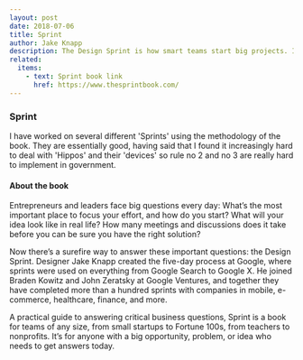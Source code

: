 ```yaml
---
layout: post
date: 2018-07-06
title: Sprint
author: Jake Knapp
description: The Design Sprint is how smart teams start big projects. Invented at Google by Jake Knapp and perfected with more than 150 startups at GV (Google Ventures).
related:
  items:
    - text: Sprint book link
      href: https://www.thesprintbook.com/
---
```


### Sprint

I have worked on several different 'Sprints' using the methodology of the book. They are essentially good, having said that I found it increasingly hard to deal with 'Hippos' and their 'devices' so rule no 2 and no 3 are really hard to implement in government.

#### About the book

Entrepreneurs and leaders face big questions every day: What’s the most important place to focus your effort, and how do you start? What will your idea look like in real life? How many meetings and discussions does it take before you can be sure you have the right solution?

Now there’s a surefire way to answer these important questions: the Design Sprint. Designer Jake Knapp created the five-day process at Google, where sprints were used on everything from Google Search to Google X. He joined Braden Kowitz and John Zeratsky at Google Ventures, and together they have completed more than a hundred sprints with companies in mobile, e-commerce, healthcare, finance, and more.

A practical guide to answering critical business questions, Sprint is a book for teams of any size, from small startups to Fortune 100s, from teachers to nonprofits. It’s for anyone with a big opportunity, problem, or idea who needs to get answers today.
